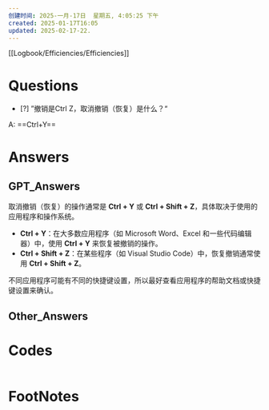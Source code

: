 ```yaml
---
创建时间: 2025-一月-17日  星期五, 4:05:25 下午
created: 2025-01-17T16:05
updated: 2025-02-17-22.
---
```

[[Logbook/Efficiencies/Efficiencies]]

# Questions

- [?] ”撤销是Ctrl Z，取消撤销（恢复）是什么？“

A: ==Ctrl+Y==
# Answers

## GPT_Answers
取消撤销（恢复）的操作通常是 **Ctrl + Y** 或 **Ctrl + Shift + Z**，具体取决于使用的应用程序和操作系统。

- **Ctrl + Y**：在大多数应用程序（如 Microsoft Word、Excel 和一些代码编辑器）中，使用 **Ctrl + Y** 来恢复被撤销的操作。
- **Ctrl + Shift + Z**：在某些程序（如 Visual Studio Code）中，恢复撤销通常使用 **Ctrl + Shift + Z**。

不同应用程序可能有不同的快捷键设置，所以最好查看应用程序的帮助文档或快捷键设置来确认。

## Other_Answers


# Codes

```python

```



# FootNotes